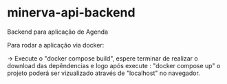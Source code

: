 # minerva-api-backend
Backend para aplicação de Agenda


Para rodar a aplicação via docker:

-> Execute o "docker compose build", espere terminar de realizar o download das depêndencias e logo após execute : "docker compose up" o projeto poderá ser vizualizado através de "localhost" no navegador.
